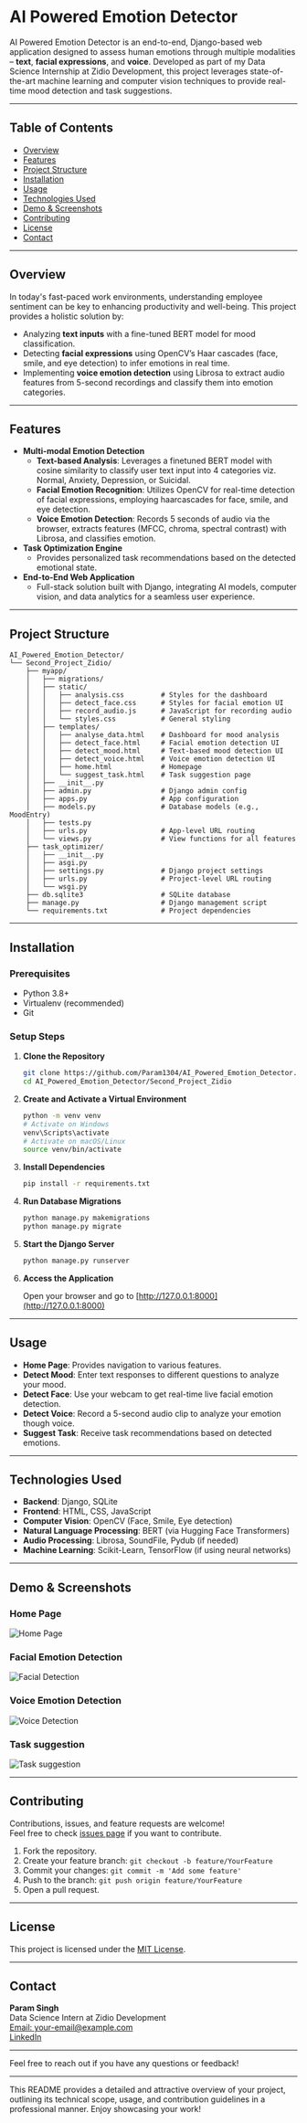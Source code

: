 
# AI Powered Emotion Detector

AI Powered Emotion Detector is an end-to-end, Django-based web application designed to assess human emotions through multiple modalities – **text**, **facial expressions**, and **voice**. Developed as part of my Data Science Internship at Zidio Development, this project leverages state-of-the-art machine learning and computer vision techniques to provide real-time mood detection and task suggestions.

---

## Table of Contents

- [Overview](#overview)
- [Features](#features)
- [Project Structure](#project-structure)
- [Installation](#installation)
- [Usage](#usage)
- [Technologies Used](#technologies-used)
- [Demo & Screenshots](#demo--screenshots)
- [Contributing](#contributing)
- [License](#license)
- [Contact](#contact)

---

## Overview

In today's fast-paced work environments, understanding employee sentiment can be key to enhancing productivity and well-being. This project provides a holistic solution by:

- Analyzing **text inputs** with a fine-tuned BERT model for mood classification.
- Detecting **facial expressions** using OpenCV’s Haar cascades (face, smile, and eye detection) to infer emotions in real time.
- Implementing **voice emotion detection** using Librosa to extract audio features from 5-second recordings and classify them into emotion categories.
---

## Features

- **Multi-modal Emotion Detection**
  - **Text-based Analysis**: Leverages a finetuned BERT model with cosine similarity to classify user text input into 4 categories viz. Normal, Anxiety, Depression, or Suicidal.
  - **Facial Emotion Recognition**: Utilizes OpenCV for real-time detection of facial expressions, employing haarcascades for face, smile, and eye detection.
  - **Voice Emotion Detection**: Records 5 seconds of audio via the browser, extracts features (MFCC, chroma, spectral contrast) with Librosa, and classifies emotion.
- **Task Optimization Engine**
  - Provides personalized task recommendations based on the detected emotional state.
- **End-to-End Web Application**
  - Full-stack solution built with Django, integrating AI models, computer vision, and data analytics for a seamless user experience.
---

## Project Structure

```
AI_Powered_Emotion_Detector/
└── Second_Project_Zidio/
    ├── myapp/
    │   ├── migrations/
    │   ├── static/
    │   │   ├── analysis.css         # Styles for the dashboard
    │   │   ├── detect_face.css      # Styles for facial emotion UI
    │   │   ├── record_audio.js      # JavaScript for recording audio
    │   │   └── styles.css           # General styling
    │   ├── templates/
    │   │   ├── analyse_data.html    # Dashboard for mood analysis
    │   │   ├── detect_face.html     # Facial emotion detection UI
    │   │   ├── detect_mood.html     # Text-based mood detection UI
    │   │   ├── detect_voice.html    # Voice emotion detection UI
    │   │   ├── home.html            # Homepage
    │   │   └── suggest_task.html    # Task suggestion page
    │   ├── __init__.py
    │   ├── admin.py                 # Django admin config
    │   ├── apps.py                  # App configuration
    │   ├── models.py                # Database models (e.g., MoodEntry)
    │   ├── tests.py
    │   ├── urls.py                  # App-level URL routing
    │   └── views.py                 # View functions for all features
    ├── task_optimizer/
    │   ├── __init__.py
    │   ├── asgi.py
    │   ├── settings.py              # Django project settings
    │   ├── urls.py                  # Project-level URL routing
    │   └── wsgi.py
    ├── db.sqlite3                   # SQLite database
    ├── manage.py                    # Django management script
    └── requirements.txt             # Project dependencies
```

---

## Installation

### Prerequisites

- Python 3.8+
- Virtualenv (recommended)
- Git

### Setup Steps

1. **Clone the Repository**

   ```bash
   git clone https://github.com/Param1304/AI_Powered_Emotion_Detector.git
   cd AI_Powered_Emotion_Detector/Second_Project_Zidio
   ```

2. **Create and Activate a Virtual Environment**

   ```bash
   python -m venv venv
   # Activate on Windows
   venv\Scripts\activate
   # Activate on macOS/Linux
   source venv/bin/activate
   ```

3. **Install Dependencies**

   ```bash
   pip install -r requirements.txt
   ```

4. **Run Database Migrations**

   ```bash
   python manage.py makemigrations
   python manage.py migrate
   ```

5. **Start the Django Server**

   ```bash
   python manage.py runserver
   ```

6. **Access the Application**

   Open your browser and go to [http://127.0.0.1:8000](http://127.0.0.1:8000)

---

## Usage

- **Home Page**: Provides navigation to various features.
- **Detect Mood**: Enter text responses to different questions to analyze your mood.
- **Detect Face**: Use your webcam to get real-time live facial emotion detection.
- **Detect Voice**: Record a 5-second audio clip to analyze your emotion though voice.
- **Suggest Task**: Receive task recommendations based on detected emotions.

---

## Technologies Used

- **Backend**: Django, SQLite
- **Frontend**: HTML, CSS, JavaScript
- **Computer Vision**: OpenCV (Face, Smile, Eye detection)
- **Natural Language Processing**: BERT (via Hugging Face Transformers)
- **Audio Processing**: Librosa, SoundFile, Pydub (if needed)
- **Machine Learning**: Scikit-Learn, TensorFlow (if using neural networks)
---

## Demo & Screenshots

### Home Page
![Home Page](https://github.com/Param1304/AI_Powered_Emotion_Detector/blob/main/screenshots/Screenshot%202025-03-18%20185938.png)

### Facial Emotion Detection
![Facial Detection](https://github.com/Param1304/AI_Powered_Emotion_Detector/blob/main/screenshots/Screenshot%202025-03-18%20190756.png)

### Voice Emotion Detection
![Voice Detection](https://github.com/Param1304/AI_Powered_Emotion_Detector/blob/main/screenshots/Screenshot%202025-03-18%20191054.png)

### Task suggestion
![Task suggestion](https://github.com/Param1304/AI_Powered_Emotion_Detector/blob/main/screenshots/Screenshot%202025-03-18%20190601.png)

---

## Contributing

Contributions, issues, and feature requests are welcome!  
Feel free to check [issues page](https://github.com/Param1304/AI_Powered_Emotion_Detector/issues) if you want to contribute.

1. Fork the repository.
2. Create your feature branch: `git checkout -b feature/YourFeature`
3. Commit your changes: `git commit -m 'Add some feature'`
4. Push to the branch: `git push origin feature/YourFeature`
5. Open a pull request.

---

## License

This project is licensed under the [MIT License](LICENSE).

---

## Contact

**Param Singh**  
Data Science Intern at Zidio Development  
[Email: your-email@example.com](mailto:your-email@example.com)  
[LinkedIn](https://www.linkedin.com/in/your-linkedin-profile)

---

Feel free to reach out if you have any questions or feedback!

---

This README provides a detailed and attractive overview of your project, outlining its technical scope, usage, and contribution guidelines in a professional manner. Enjoy showcasing your work!
